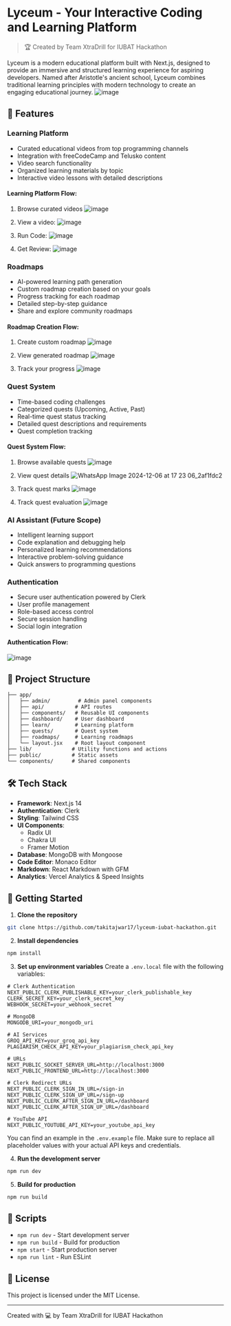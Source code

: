 # Lyceum - Your Interactive Coding and Learning Platform

> 🏆 Created by Team XtraDrill for IUBAT Hackathon

Lyceum is a modern educational platform built with Next.js, designed to provide an immersive and structured learning experience for aspiring developers. Named after Aristotle's ancient school, Lyceum combines traditional learning principles with modern technology to create an engaging educational journey.
![image](https://github.com/user-attachments/assets/7a77c43c-1c3f-4df2-ab9a-e219304dce8f)


## 🚀 Features

### Learning Platform
- Curated educational videos from top programming channels
- Integration with freeCodeCamp and Telusko content
- Video search functionality
- Organized learning materials by topic
- Interactive video lessons with detailed descriptions

#### Learning Platform Flow:
1. Browse curated videos
![image](https://github.com/user-attachments/assets/f6b93293-bc01-42be-b539-41d884887614)

2. View a video:
![image](https://github.com/user-attachments/assets/9b63ccf2-50a2-4b81-b538-8ff8473fa7f7)

3. Run Code:
![image](https://github.com/user-attachments/assets/bbaf050c-3c4e-4e27-b39d-0e974f2d0f0d)

4. Get Review:
![image](https://github.com/user-attachments/assets/43829586-e45e-4c3b-a980-2fef6c2fa590)

### Roadmaps
- AI-powered learning path generation
- Custom roadmap creation based on your goals
- Progress tracking for each roadmap
- Detailed step-by-step guidance
- Share and explore community roadmaps

#### Roadmap Creation Flow:
1. Create custom roadmap
![image](https://github.com/user-attachments/assets/70152519-4bb0-475a-bf7b-1aedf5980330)

2. View generated roadmap
![image](https://github.com/user-attachments/assets/d8ba1523-7694-4aae-8bcb-f4339e8477b3)

3. Track your progress
![image](https://github.com/user-attachments/assets/03a09c4c-35ad-4e83-a48a-b4853e264303)

### Quest System
- Time-based coding challenges
- Categorized quests (Upcoming, Active, Past)
- Real-time quest status tracking
- Detailed quest descriptions and requirements
- Quest completion tracking

#### Quest System Flow:
1. Browse available quests
![image](https://github.com/user-attachments/assets/6506f188-fba9-4793-b367-e8713fdbef99)

2. View quest details
![WhatsApp Image 2024-12-06 at 17 23 06_2af1fdc2](https://github.com/user-attachments/assets/2e91ff0f-1fa6-476e-9b9c-a8da88f8fae2)

3. Track quest marks
![image](https://github.com/user-attachments/assets/7207e281-bd75-4585-8663-a98f4e9f9a70)

4. Track quest evaluation
![image](https://github.com/user-attachments/assets/4b01d1c2-9745-4384-b4d8-c343e3d985fa)

### AI Assistant (Future Scope)
- Intelligent learning support
- Code explanation and debugging help
- Personalized learning recommendations
- Interactive problem-solving guidance
- Quick answers to programming questions

### Authentication
- Secure user authentication powered by Clerk
- User profile management
- Role-based access control
- Secure session handling
- Social login integration

#### Authentication Flow:
![image](https://github.com/user-attachments/assets/f820978b-8b7b-473a-b317-a7869b868d5f)

## 📁 Project Structure

```
├── app/
│   ├── admin/         # Admin panel components
│   ├── api/          # API routes
│   ├── components/   # Reusable UI components
│   ├── dashboard/    # User dashboard
│   ├── learn/        # Learning platform
│   ├── quests/       # Quest system
│   ├── roadmaps/     # Learning roadmaps
│   └── layout.jsx    # Root layout component
├── lib/             # Utility functions and actions
├── public/          # Static assets
└── components/      # Shared components
```

## 🛠️ Tech Stack

- **Framework**: Next.js 14
- **Authentication**: Clerk
- **Styling**: Tailwind CSS
- **UI Components**: 
  - Radix UI
  - Chakra UI
  - Framer Motion
- **Database**: MongoDB with Mongoose
- **Code Editor**: Monaco Editor
- **Markdown**: React Markdown with GFM
- **Analytics**: Vercel Analytics & Speed Insights

## 🚦 Getting Started

1. **Clone the repository**
```bash
git clone https://github.com/takitajwar17/lyceum-iubat-hackathon.git
```

2. **Install dependencies**
```bash
npm install
```

3. **Set up environment variables**
Create a `.env.local` file with the following variables:

```env
# Clerk Authentication
NEXT_PUBLIC_CLERK_PUBLISHABLE_KEY=your_clerk_publishable_key
CLERK_SECRET_KEY=your_clerk_secret_key
WEBHOOK_SECRET=your_webhook_secret

# MongoDB
MONGODB_URI=your_mongodb_uri

# AI Services
GROQ_API_KEY=your_groq_api_key
PLAGIARISM_CHECK_API_KEY=your_plagiarism_check_api_key

# URLs
NEXT_PUBLIC_SOCKET_SERVER_URL=http://localhost:3000
NEXT_PUBLIC_FRONTEND_URL=http://localhost:3000

# Clerk Redirect URLs
NEXT_PUBLIC_CLERK_SIGN_IN_URL=/sign-in
NEXT_PUBLIC_CLERK_SIGN_UP_URL=/sign-up
NEXT_PUBLIC_CLERK_AFTER_SIGN_IN_URL=/dashboard
NEXT_PUBLIC_CLERK_AFTER_SIGN_UP_URL=/dashboard

# YouTube API
NEXT_PUBLIC_YOUTUBE_API_KEY=your_youtube_api_key
```

You can find an example in the `.env.example` file. Make sure to replace all placeholder values with your actual API keys and credentials.

4. **Run the development server**
```bash
npm run dev
```

5. **Build for production**
```bash
npm run build
```

## 📝 Scripts

- `npm run dev` - Start development server
- `npm run build` - Build for production
- `npm start` - Start production server
- `npm run lint` - Run ESLint

## 📜 License

This project is licensed under the MIT License.

---
Created with 💻 by Team XtraDrill for IUBAT Hackathon

